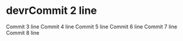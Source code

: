 # devrCommit 2 line
Commit 3 line
Commit 4 line
Commit 5 line
Commit 6 line
Commit 7 line
Commit 8 line

